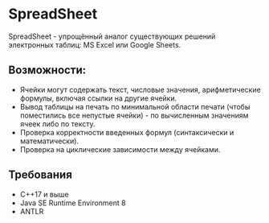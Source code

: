 # SpreadSheet

SpreadSheet - упрощённый аналог существующих решений электронных таблиц: MS Excel или Google Sheets.

## Возможности:

* Ячейки могут содержать текст, числовые значения, арифметические формулы, включая ссылки на другие ячейки.
* Вывод таблицы на печать по минимальной области печати (чтобы поместились все непустые ячейки) - по вычисленным значениям ячеек либо по тексту.
* Проверка корректности введенных формул (синтаксически и математически).
* Проверка на циклические зависимости между ячейками.

## Требования

* C++17 и выше
* Java SE Runtime Environment 8
* ANTLR
